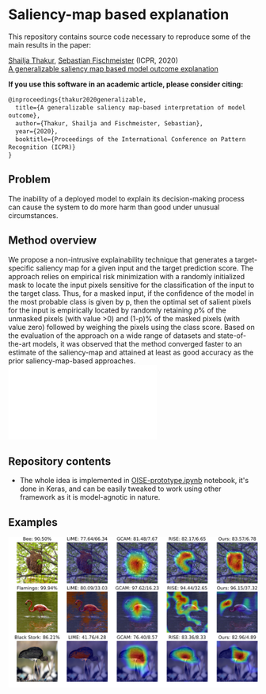 # Saliency-map based explanation
This repository contains source code necessary to reproduce some of the main results in the paper:

[Shailja Thakur](https://uwaterloo.ca/embedded-software-group/people-profiles/shailja-thakur), [Sebastian Fischmeister](https://uwaterloo.ca/embedded-software-group/people-profiles/sebastian-fischmeister) (ICPR, 2020) <br>
[A generalizable saliency map based model outcome explanation](https://arxiv.org/abs/2006.09504)

**If you use this software in an academic article, please consider citing:**

    
    @inproceedings{thakur2020generalizable,
      title={A generalizable saliency map-based interpretation of model outcome},
      author={Thakur, Shailja and Fischmeister, Sebastian},
      year={2020},
      booktitle={Proceedings of the International Conference on Pattern Recognition (ICPR)}
    }

## Problem
The inability of a deployed model to explain its decision-making process can cause the system to do more harm than good under unusual circumstances. 

## Method overview
We propose a non-intrusive explainability technique that generates a target-specific saliency map for a given input and the target prediction score. The approach relies on empirical risk minimization with a randomly initialized mask to locate the input pixels sensitive for the classification of the input to the target class. Thus, for a masked input, if the confidence of the model in the most probable class is given by p, then the optimal set of salient pixels for the input is empirically located by randomly retaining $p$\% of the unmasked pixels (with value >0) and (1-p)% of the masked pixels (with value zero) followed by weighing the pixels using the class score. Based on the evaluation of the approach on a wide range of datasets and state-of-the-art models, it was observed that the method converged faster to an estimate of the saliency-map and attained at least as good accuracy as the prior saliency-map-based approaches.
![](mask-update-block-diagram.pdf)

## Repository contents
* The whole idea is implemented in [OISE-prototype.ipynb](XYZ.ipynb) notebook, it's done in Keras, and can be easily tweaked to work using other framework as it is model-agnotic in nature.
<!-- * [Saliency](Saliency.ipynb) notebook demonstrates the usage of RISE class optimized for PyTorch. -->
<!-- * [Evaluation](Evaluation.ipynb) notebook displays another contribution of the paper: *Causal metrics*. -->

## Examples 
<!-- ![](pointing_game_results.eps) -->
![](saliency_map_comparison_1_2_3.png)
